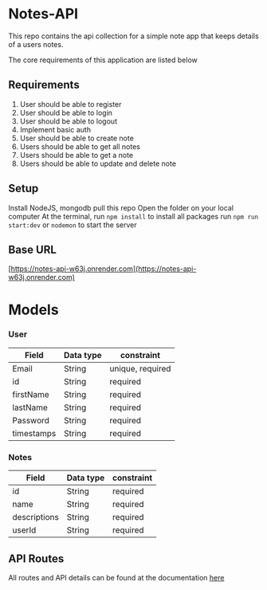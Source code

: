# Notes-API

This repo contains the api collection for a simple note app that keeps details of a users notes.



The core requirements of this application are listed below

## Requirements
1. User should be able to register
2. User should be able to login 
3. User should be able to logout
3. Implement basic auth
4. User should be able to create note
5. Users should be able to get all notes
6. Users should be able to get a note
7. Users should be able to update and delete note


## Setup
Install NodeJS, mongodb
pull this repo
Open the folder on your local computer
At the terminal, run `npm install` to install all packages
run `npm run start:dev` or `nodemon` to start the server

## Base URL
[https://notes-api-w63j.onrender.com](https://notes-api-w63j.onrender.com)


# Models
### User
| Field  | Data type | constraint
| ------------- | ------------- |------------- |
| Email  | String  | unique, required |
| id | String | required |
| firstName | String | required |
| lastName | String | required |
| Password | String | required |
| timestamps | String | required |


### Notes
| Field  | Data type | constraint
| ------------- | ------------- |------------- |
| id | String | required |
| name | String | required |
| descriptions | String | required |
| userId | String | required |

## API Routes
All routes and API details can be found at the documentation [here](https://documenter.getpostman.com/view/19697282/2s93CKNZNk)
